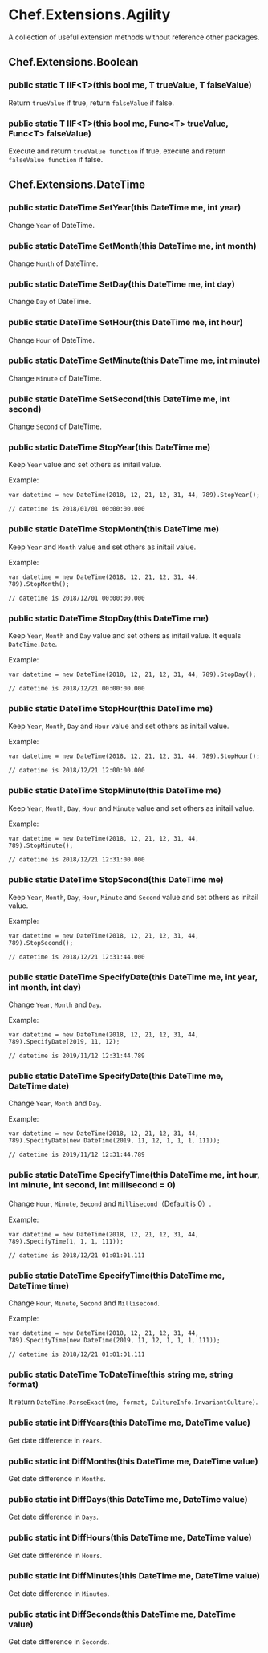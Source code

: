 # Chef.Extensions.Agility

A collection of useful extension methods without reference other packages.

## Chef.Extensions.Boolean

### public static T IIF&lt;T&gt;(this bool me, T trueValue, T falseValue)

Return `trueValue` if true, return `falseValue` if false.

### public static T IIF&lt;T&gt;(this bool me, Func&lt;T&gt; trueValue, Func&lt;T&gt; falseValue)

Execute and return `trueValue function` if true, execute and return `falseValue function` if false.

## Chef.Extensions.DateTime

### public static DateTime SetYear(this DateTime me, int year)

Change `Year` of DateTime.

### public static DateTime SetMonth(this DateTime me, int month)

Change `Month` of DateTime.

### public static DateTime SetDay(this DateTime me, int day)

Change `Day` of DateTime.

### public static DateTime SetHour(this DateTime me, int hour)

Change `Hour` of DateTime.

### public static DateTime SetMinute(this DateTime me, int minute)

Change `Minute` of DateTime.

### public static DateTime SetSecond(this DateTime me, int second)

Change `Second` of DateTime.

### public static DateTime StopYear(this DateTime me)

Keep `Year` value and set others as initail value.

Example:

    var datetime = new DateTime(2018, 12, 21, 12, 31, 44, 789).StopYear();
    
    // datetime is 2018/01/01 00:00:00.000

### public static DateTime StopMonth(this DateTime me)

Keep `Year` and `Month` value and set others as initail value.

Example:

    var datetime = new DateTime(2018, 12, 21, 12, 31, 44, 789).StopMonth();
    
    // datetime is 2018/12/01 00:00:00.000

### public static DateTime StopDay(this DateTime me)

Keep `Year`, `Month` and `Day` value and set others as initail value. It equals `DateTime.Date`.

Example:

    var datetime = new DateTime(2018, 12, 21, 12, 31, 44, 789).StopDay();
    
    // datetime is 2018/12/21 00:00:00.000

### public static DateTime StopHour(this DateTime me)

Keep `Year`, `Month`, `Day` and `Hour` value and set others as initail value.

Example:

    var datetime = new DateTime(2018, 12, 21, 12, 31, 44, 789).StopHour();
    
    // datetime is 2018/12/21 12:00:00.000

### public static DateTime StopMinute(this DateTime me)

Keep `Year`, `Month`, `Day`, `Hour` and `Minute` value and set others as initail value.

Example:

    var datetime = new DateTime(2018, 12, 21, 12, 31, 44, 789).StopMinute();
    
    // datetime is 2018/12/21 12:31:00.000

### public static DateTime StopSecond(this DateTime me)

Keep `Year`, `Month`, `Day`, `Hour`, `Minute` and `Second` value and set others as initail value.

Example:

    var datetime = new DateTime(2018, 12, 21, 12, 31, 44, 789).StopSecond();
    
    // datetime is 2018/12/21 12:31:44.000

### public static DateTime SpecifyDate(this DateTime me, int year, int month, int day)

Change `Year`, `Month` and `Day`.

Example:

    var datetime = new DateTime(2018, 12, 21, 12, 31, 44, 789).SpecifyDate(2019, 11, 12);
    
    // datetime is 2019/11/12 12:31:44.789

### public static DateTime SpecifyDate(this DateTime me, DateTime date)

Change `Year`, `Month` and `Day`.

Example:

    var datetime = new DateTime(2018, 12, 21, 12, 31, 44, 789).SpecifyDate(new DateTime(2019, 11, 12, 1, 1, 1, 111));
    
    // datetime is 2019/11/12 12:31:44.789

### public static DateTime SpecifyTime(this DateTime me, int hour, int minute, int second, int millisecond = 0)

Change `Hour`, `Minute`, `Second` and `Millisecond`（Default is 0）.

Example:

    var datetime = new DateTime(2018, 12, 21, 12, 31, 44, 789).SpecifyTime(1, 1, 1, 111));
    
    // datetime is 2018/12/21 01:01:01.111

### public static DateTime SpecifyTime(this DateTime me, DateTime time)

Change `Hour`, `Minute`, `Second` and `Millisecond`.

Example:

    var datetime = new DateTime(2018, 12, 21, 12, 31, 44, 789).SpecifyTime(new DateTime(2019, 11, 12, 1, 1, 1, 111));
    
    // datetime is 2018/12/21 01:01:01.111

### public static DateTime ToDateTime(this string me, string format)

It return `DateTime.ParseExact(me, format, CultureInfo.InvariantCulture)`.

### public static int DiffYears(this DateTime me, DateTime value)

Get date difference in `Years`.

### public static int DiffMonths(this DateTime me, DateTime value)

Get date difference in `Months`.

### public static int DiffDays(this DateTime me, DateTime value)

Get date difference in `Days`.

### public static int DiffHours(this DateTime me, DateTime value)

Get date difference in `Hours`.

### public static int DiffMinutes(this DateTime me, DateTime value)

Get date difference in `Minutes`.

### public static int DiffSeconds(this DateTime me, DateTime value)

Get date difference in `Seconds`.

